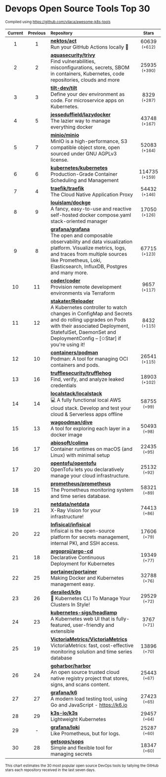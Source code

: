 # Devops Open Source Tools Top 30
<sup>Compiled using https://github.com/vilaca/awesome-k8s-tools</sup>
<div align="center">

|<sub>Current</sub>|<sub>Previous</sub>|<sub>Repository</sub>|<sub>Stars</sub>|
|:---:|:---:|:---|:---:|
|1|1|[**nektos/act**](https://github.com/nektos/act)<br/>Run your GitHub Actions locally 🚀|60639 <sup>(+612)</sup>|
|2|2|[**aquasecurity/trivy**](https://github.com/aquasecurity/trivy)<br/>Find vulnerabilities, misconfigurations, secrets, SBOM in containers, Kubernetes, code repositories, clouds and more|25935 <sup>(+390)</sup>|
|3|3|[**tilt-dev/tilt**](https://github.com/tilt-dev/tilt)<br/>Define your dev environment as code. For microservice apps on Kubernetes.|8329 <sup>(+287)</sup>|
|4|5|[**jesseduffield/lazydocker**](https://github.com/jesseduffield/lazydocker)<br/>The lazier way to manage everything docker|43748 <sup>(+167)</sup>|
|5|7|[**minio/minio**](https://github.com/minio/minio)<br/>MinIO is a high-performance, S3 compatible object store, open sourced under GNU AGPLv3 license.|52083 <sup>(+164)</sup>|
|6|6|[**kubernetes/kubernetes**](https://github.com/kubernetes/kubernetes)<br/>Production-Grade Container Scheduling and Management|114735 <sup>(+159)</sup>|
|7|4|[**traefik/traefik**](https://github.com/traefik/traefik)<br/>The Cloud Native Application Proxy|54432 <sup>(+146)</sup>|
|8|9|[**louislam/dockge**](https://github.com/louislam/dockge)<br/>A fancy, easy-to-use and reactive self-hosted docker compose.yaml stack-oriented manager|17050 <sup>(+126)</sup>|
|9|8|[**grafana/grafana**](https://github.com/grafana/grafana)<br/>The open and composable observability and data visualization platform. Visualize metrics, logs, and traces from multiple sources like Prometheus, Loki, Elasticsearch, InfluxDB, Postgres and many more. |67715 <sup>(+123)</sup>|
|10|11|[**coder/coder**](https://github.com/coder/coder)<br/>Provision remote development environments via Terraform|9657 <sup>(+117)</sup>|
|11|12|[**stakater/Reloader**](https://github.com/stakater/Reloader)<br/>A Kubernetes controller to watch changes in ConfigMap and Secrets and do rolling upgrades on Pods with their associated Deployment, StatefulSet, DaemonSet and DeploymentConfig – [✩Star] if you're using it!|8432 <sup>(+115)</sup>|
|12|10|[**containers/podman**](https://github.com/containers/podman)<br/>Podman: A tool for managing OCI containers and pods.|26541 <sup>(+115)</sup>|
|13|16|[**trufflesecurity/trufflehog**](https://github.com/trufflesecurity/trufflehog)<br/>Find, verify, and analyze leaked credentials|18903 <sup>(+102)</sup>|
|14|14|[**localstack/localstack**](https://github.com/localstack/localstack)<br/>💻 A fully functional local AWS cloud stack. Develop and test your cloud & Serverless apps offline|58755 <sup>(+99)</sup>|
|15|13|[**wagoodman/dive**](https://github.com/wagoodman/dive)<br/>A tool for exploring each layer in a docker image|50493 <sup>(+98)</sup>|
|16|17|[**abiosoft/colima**](https://github.com/abiosoft/colima)<br/>Container runtimes on macOS (and Linux) with minimal setup|22435 <sup>(+95)</sup>|
|17|20|[**opentofu/opentofu**](https://github.com/opentofu/opentofu)<br/>OpenTofu lets you declaratively manage your cloud infrastructure.|25132 <sup>(+92)</sup>|
|18|15|[**prometheus/prometheus**](https://github.com/prometheus/prometheus)<br/>The Prometheus monitoring system and time series database.|58321 <sup>(+89)</sup>|
|19|21|[**netdata/netdata**](https://github.com/netdata/netdata)<br/>X-Ray Vision for your infrastructure!|74413 <sup>(+86)</sup>|
|20|22|[**Infisical/infisical**](https://github.com/Infisical/infisical)<br/>Infisical is the open-source platform for secrets management, internal PKI, and SSH access.|17606 <sup>(+79)</sup>|
|21|18|[**argoproj/argo-cd**](https://github.com/argoproj/argo-cd)<br/>Declarative Continuous Deployment for Kubernetes|19349 <sup>(+77)</sup>|
|22|25|[**portainer/portainer**](https://github.com/portainer/portainer)<br/>Making Docker and Kubernetes management easy.|32788 <sup>(+76)</sup>|
|23|26|[**derailed/k9s**](https://github.com/derailed/k9s)<br/>🐶 Kubernetes CLI To Manage Your Clusters In Style!|29529 <sup>(+72)</sup>|
|24|23|[**kubernetes-sigs/headlamp**](https://github.com/kubernetes-sigs/headlamp)<br/>A Kubernetes web UI that is fully-featured, user-friendly and extensible|3767 <sup>(+71)</sup>|
|25|19|[**VictoriaMetrics/VictoriaMetrics**](https://github.com/VictoriaMetrics/VictoriaMetrics)<br/>VictoriaMetrics: fast, cost-effective monitoring solution and time series database|13896 <sup>(+70)</sup>|
|26|24|[**goharbor/harbor**](https://github.com/goharbor/harbor)<br/>An open source trusted cloud native registry project that stores, signs, and scans content.|25443 <sup>(+67)</sup>|
|27|27|[**grafana/k6**](https://github.com/grafana/k6)<br/>A modern load testing tool, using Go and JavaScript - https://k6.io|27423 <sup>(+65)</sup>|
|28|29|[**k3s-io/k3s**](https://github.com/k3s-io/k3s)<br/>Lightweight Kubernetes|29457 <sup>(+64)</sup>|
|29|-|[**grafana/loki**](https://github.com/grafana/loki)<br/>Like Prometheus, but for logs.|25287 <sup>(+60)</sup>|
|30|28|[**getsops/sops**](https://github.com/getsops/sops)<br/>Simple and flexible tool for managing secrets|18347 <sup>(+60)</sup>|


</div>

<sub>This chart estimates the 30 most popular open source DevOps tools by tallying the GitHub stars each repository received in the last seven days.</sub>
